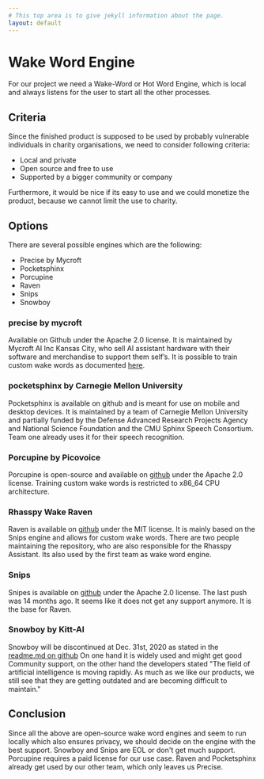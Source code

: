 ```yaml
---
# This top area is to give jekyll information about the page.
layout: default
---
```


# Wake Word Engine

For our project we need a Wake-Word or Hot Word Engine, which is local and always listens 
for the user to start all the other processes.

## Criteria

Since the finished product is supposed to be used by probably vulnerable individuals in charity organisations, we need 
to consider following criteria:
-	Local and private
-	Open source and free to use
-	Supported by a bigger community or company

Furthermore, it would be nice if its easy to use and we could monetize the product, because we cannot limit the use to 
charity.


## Options

There are several possible engines which are the following:
- Precise by Mycroft
- Pocketsphinx 
- Porcupine
- Raven
- Snips
- Snowboy

### precise by mycroft

Available on Github under the Apache 2.0 license. It is maintained by Mycroft AI Inc Kansas City, who sell AI assistant
 hardware with their software and merchandise to support them self’s. It is possible to train custom wake words as 
 documented [here]( https://github.com/MycroftAI/mycroft-precise/wiki/Training-your-own-wake-word#how-to-train-your-own-wake-word).

### pocketsphinx by Carnegie Mellon University

Pocketsphinx is available on github and is meant for use on mobile and desktop devices. It is maintained by a team of 
Carnegie Mellon University and partially funded by the Defense Advanced Research Projects Agency and National Science 
Foundation and the CMU Sphinx Speech Consortium. Team one already uses it for their speech recognition.

### Porcupine by Picovoice

Porcupine is open-source and available on [github](https://github.com/Picovoice/porcupine) under the Apache 2.0 license. 
Training custom wake words is restricted to x86_64 CPU architecture. 

### Rhasspy Wake Raven

Raven is available on [github](https://github.com/rhasspy/rhasspy-wake-raven) under the MIT license. It is mainly based 
on the Snips engine and allows for custom wake words. There are two people maintaining the repository, who are also 
responsible for the Rhasspy Assistant. Its also used by the first team as wake word engine. 

### Snips

Snipes is available on [github](https://github.com/snipsco/snips-record-personal-hotword) under the Apache 2.0 license. 
The last push was 14 months ago. It seems like it does not  get any support anymore. It is the base for Raven.

### Snowboy by Kitt-AI

Snowboy will be discontinued at Dec. 31st, 2020 as stated in the [readme.md on github](https://github.com/Kitt-AI/snowboy#readme)
On one hand it is widely used and might get good Community support, on the other hand the developers stated "The field 
of artificial intelligence is moving rapidly. As much as we like our products, we still see that they are getting 
outdated and are becoming difficult to maintain."

## Conclusion

Since all the above are open-source wake word engines and seem to run locally which also ensures privacy, we should
decide on the engine with the best support. Snowboy and Snips are EOL or don't get much support. Porcupine requires
a paid license for our use case. Raven and Pocketsphinx already get used by our other team, which only leaves us 
Precise.

